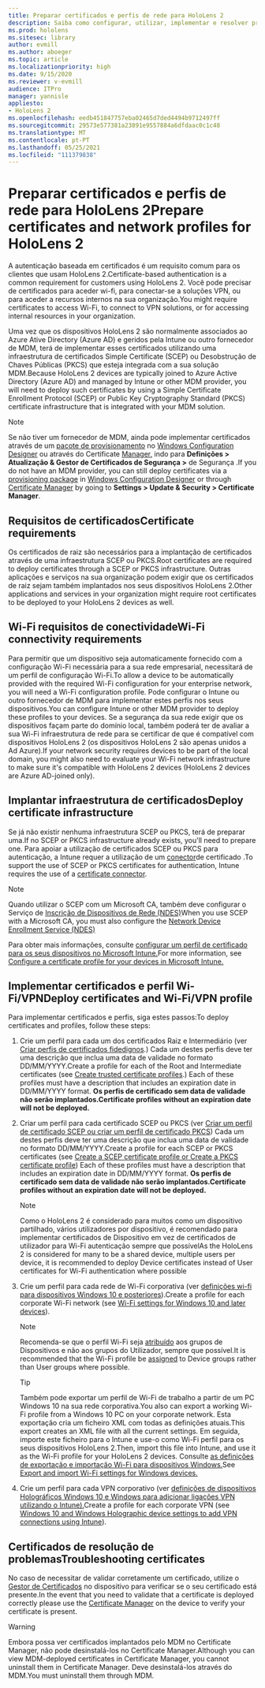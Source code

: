 ```yaml
---
title: Preparar certificados e perfis de rede para HoloLens 2
description: Saiba como configurar, utilizar, implementar e resolver problemas certificados para rede em dispositivos de realidade mista HoloLens 2.
ms.prod: hololens
ms.sitesec: library
author: evmill
ms.author: aboeger
ms.topic: article
ms.localizationpriority: high
ms.date: 9/15/2020
ms.reviewer: v-evmill
audience: ITPro
manager: yannisle
appliesto:
- HoloLens 2
ms.openlocfilehash: eedb451847757eba02465d7ded4494b9712497ff
ms.sourcegitcommit: 29573e577381a23891e9557884a6dfdaac0c1c48
ms.translationtype: MT
ms.contentlocale: pt-PT
ms.lasthandoff: 05/25/2021
ms.locfileid: "111379838"
---
```

# <a name="prepare-certificates-and-network-profiles-for-hololens-2"></a><span data-ttu-id="9d516-103">Preparar certificados e perfis de rede para HoloLens 2</span><span class="sxs-lookup"><span data-stu-id="9d516-103">Prepare certificates and network profiles for HoloLens 2</span></span>

<span data-ttu-id="9d516-104">A autenticação baseada em certificados é um requisito comum para os clientes que usam HoloLens 2.</span><span class="sxs-lookup"><span data-stu-id="9d516-104">Certificate-based authentication is a common requirement for customers using HoloLens 2.</span></span> <span data-ttu-id="9d516-105">Você pode precisar de certificados para aceder wi-fi, para conectar-se a soluções VPN, ou para aceder a recursos internos na sua organização.</span><span class="sxs-lookup"><span data-stu-id="9d516-105">You might require certificates to access Wi-Fi, to connect to VPN solutions, or for accessing internal resources in your organization.</span></span>

<span data-ttu-id="9d516-106">Uma vez que os dispositivos HoloLens 2 são normalmente associados ao Azure Ative Directory (Azure AD) e geridos pela Intune ou outro fornecedor de MDM, terá de implementar esses certificados utilizando uma infraestrutura de certificados Simple Certificate (SCEP) ou Desobstrução de Chaves Públicas (PKCS) que esteja integrada com a sua solução MDM.</span><span class="sxs-lookup"><span data-stu-id="9d516-106">Because HoloLens 2 devices are typically joined to Azure Active Directory (Azure AD) and managed by Intune or other MDM provider, you will need to deploy such certificates by using a Simple Certificate Enrollment Protocol (SCEP) or Public Key Cryptography Standard (PKCS) certificate infrastructure that is integrated with your MDM solution.</span></span> 

>[!NOTE]
> <span data-ttu-id="9d516-107">Se não tiver um fornecedor de MDM, ainda pode implementar certificados através de um [pacote de provisionamento](https://docs.microsoft.com/hololens/hololens-provisioning#steps-for-creating-provisioning-packages) no [Windows Configuration Designer](https://www.microsoft.com/p/windows-configuration-designer/9nblggh4tx22?rtc=1&activetab=pivot:regionofsystemrequirementstab) ou através do Certificate [Manager,](https://docs.microsoft.com/hololens/certificate-manager) indo para **Definições > Atualização & Gestor de Certificados de Segurança >** de Segurança .</span><span class="sxs-lookup"><span data-stu-id="9d516-107">If you do not have an MDM provider, you can still deploy certificates via a [provisioning package](https://docs.microsoft.com/hololens/hololens-provisioning#steps-for-creating-provisioning-packages) in [Windows Configuration Designer](https://www.microsoft.com/p/windows-configuration-designer/9nblggh4tx22?rtc=1&activetab=pivot:regionofsystemrequirementstab) or through [Certificate Manager](https://docs.microsoft.com/hololens/certificate-manager) by going to **Settings > Update & Security > Certificate Manager**.</span></span>

## <a name="certificate-requirements"></a><span data-ttu-id="9d516-108">Requisitos de certificados</span><span class="sxs-lookup"><span data-stu-id="9d516-108">Certificate requirements</span></span>
<span data-ttu-id="9d516-109">Os certificados de raiz são necessários para a implantação de certificados através de uma infraestrutura SCEP ou PKCS.</span><span class="sxs-lookup"><span data-stu-id="9d516-109">Root certificates are required to deploy certificates through a SCEP or PKCS infrastructure.</span></span> <span data-ttu-id="9d516-110">Outras aplicações e serviços na sua organização podem exigir que os certificados de raiz sejam também implantados nos seus dispositivos HoloLens 2.</span><span class="sxs-lookup"><span data-stu-id="9d516-110">Other applications and services in your organization might require root certificates to be deployed to your HoloLens 2 devices as well.</span></span> 

## <a name="wi-fi-connectivity-requirements"></a><span data-ttu-id="9d516-111">Wi-Fi requisitos de conectividade</span><span class="sxs-lookup"><span data-stu-id="9d516-111">Wi-Fi connectivity requirements</span></span>
<span data-ttu-id="9d516-112">Para permitir que um dispositivo seja automaticamente fornecido com a configuração Wi-Fi necessária para a sua rede empresarial, necessitará de um perfil de configuração Wi-Fi.</span><span class="sxs-lookup"><span data-stu-id="9d516-112">To allow a device to be automatically provided with the required Wi-Fi configuration for your enterprise network, you will need a Wi-Fi configuration profile.</span></span> <span data-ttu-id="9d516-113">Pode configurar o Intune ou outro fornecedor de MDM para implementar estes perfis nos seus dispositivos.</span><span class="sxs-lookup"><span data-stu-id="9d516-113">You can configure Intune or other MDM provider to deploy these profiles to your devices.</span></span> <span data-ttu-id="9d516-114">Se a segurança da sua rede exigir que os dispositivos façam parte do domínio local, também poderá ter de avaliar a sua Wi-Fi infraestrutura de rede para se certificar de que é compatível com dispositivos HoloLens 2 (os dispositivos HoloLens 2 são apenas unidos a Ad Azure).</span><span class="sxs-lookup"><span data-stu-id="9d516-114">If your network security requires devices to be part of the local domain, you might also need to evaluate your Wi-Fi network infrastructure to make sure it's compatible with HoloLens 2 devices (HoloLens 2 devices are Azure AD-joined only).</span></span>

## <a name="deploy-certificate-infrastructure"></a><span data-ttu-id="9d516-115">Implantar infraestrutura de certificados</span><span class="sxs-lookup"><span data-stu-id="9d516-115">Deploy certificate infrastructure</span></span>
<span data-ttu-id="9d516-116">Se já não existir nenhuma infraestrutura SCEP ou PKCS, terá de preparar uma.</span><span class="sxs-lookup"><span data-stu-id="9d516-116">If no SCEP or PKCS infrastructure already exists, you'll need to prepare one.</span></span> <span data-ttu-id="9d516-117">Para apoiar a utilização de certificados SCEP ou PKCS para autenticação, a Intune requer a utilização de um [conector](https://docs.microsoft.com/mem/intune/protect/certificate-connectors)de certificado .</span><span class="sxs-lookup"><span data-stu-id="9d516-117">To support the use of SCEP or PKCS certificates for authentication, Intune requires the use of a [certificate connector](https://docs.microsoft.com/mem/intune/protect/certificate-connectors).</span></span>

> [!NOTE]
> <span data-ttu-id="9d516-118">Quando utilizar o SCEP com um Microsoft CA, também deve configurar o Serviço de [Inscrição de Dispositivos de Rede (NDES)](https://docs.microsoft.com/mem/intune/protect/certificates-scep-configure#set-up-ndes)</span><span class="sxs-lookup"><span data-stu-id="9d516-118">When you use SCEP with a Microsoft CA, you must also configure the [Network Device Enrollment Service (NDES)](https://docs.microsoft.com/mem/intune/protect/certificates-scep-configure#set-up-ndes)</span></span>

<span data-ttu-id="9d516-119">Para obter mais informações, consulte [configurar um perfil de certificado para os seus dispositivos no Microsoft Intune.](https://docs.microsoft.com/intune/certificates-configure)</span><span class="sxs-lookup"><span data-stu-id="9d516-119">For more information, see [Configure a certificate profile for your devices in Microsoft Intune.](https://docs.microsoft.com/intune/certificates-configure)</span></span>

## <a name="deploy-certificates-and-wi-fivpn-profile"></a><span data-ttu-id="9d516-120">Implementar certificados e perfil Wi-Fi/VPN</span><span class="sxs-lookup"><span data-stu-id="9d516-120">Deploy certificates and Wi-Fi/VPN profile</span></span>
<span data-ttu-id="9d516-121">Para implementar certificados e perfis, siga estes passos:</span><span class="sxs-lookup"><span data-stu-id="9d516-121">To deploy certificates and profiles, follow these steps:</span></span>
1.  <span data-ttu-id="9d516-122">Crie um perfil para cada um dos certificados Raiz e Intermediário (ver [Criar perfis de certificados fidedignos](https://docs.microsoft.com/intune/protect/certificates-configure#create-trusted-certificate-profiles).) Cada um destes perfis deve ter uma descrição que inclua uma data de validade no formato DD/MM/YYYY.</span><span class="sxs-lookup"><span data-stu-id="9d516-122">Create a profile for each of the Root and Intermediate certificates (see [Create trusted certificate profiles](https://docs.microsoft.com/intune/protect/certificates-configure#create-trusted-certificate-profiles).) Each of these profiles must have a description that includes an expiration date in DD/MM/YYYY format.</span></span> <span data-ttu-id="9d516-123">**Os perfis de certificado sem data de validade não serão implantados.**</span><span class="sxs-lookup"><span data-stu-id="9d516-123">**Certificate profiles without an expiration date will not be deployed.**</span></span>
1.  <span data-ttu-id="9d516-124">Criar um perfil para cada certificado SCEP ou PKCS (ver [Criar um perfil de certificado SCEP ou criar um perfil de certificado PKCS](https://docs.microsoft.com/intune/protect/certficates-pfx-configure#create-a-pkcs-certificate-profile)) Cada um destes perfis deve ter uma descrição que inclua uma data de validade no formato DD/MM/YYYY.</span><span class="sxs-lookup"><span data-stu-id="9d516-124">Create a profile for each SCEP or PKCS certificates (see [Create a SCEP certificate profile or Create a PKCS certificate profile](https://docs.microsoft.com/intune/protect/certficates-pfx-configure#create-a-pkcs-certificate-profile)) Each of these profiles must have a description that includes an expiration date in DD/MM/YYYY format.</span></span> <span data-ttu-id="9d516-125">**Os perfis de certificado sem data de validade não serão implantados.**</span><span class="sxs-lookup"><span data-stu-id="9d516-125">**Certificate profiles without an expiration date will not be deployed.**</span></span>

    > [!NOTE]
    > <span data-ttu-id="9d516-126">Como o HoloLens 2 é considerado para muitos como um dispositivo partilhado, vários utilizadores por dispositivo, é recomendado para implementar certificados de Dispositivo em vez de certificados de utilizador para Wi-Fi autenticação sempre que possível</span><span class="sxs-lookup"><span data-stu-id="9d516-126">As the HoloLens 2 is considered for many to be a shared device, multiple users per device, it is recommended to deploy Device certificates instead of User certificates for Wi-Fi authentication where possible</span></span>

3.  <span data-ttu-id="9d516-127">Crie um perfil para cada rede de Wi-Fi corporativa (ver [definições wi-fi para dispositivos Windows 10 e posteriores](https://docs.microsoft.com/intune/wi-fi-settings-windows)).</span><span class="sxs-lookup"><span data-stu-id="9d516-127">Create a profile for each corporate Wi-Fi network (see [Wi-Fi settings for Windows 10 and later devices](https://docs.microsoft.com/intune/wi-fi-settings-windows)).</span></span> 
    > [!NOTE]
    > <span data-ttu-id="9d516-128">Recomenda-se que o perfil Wi-Fi seja [atribuído](https://docs.microsoft.com/mem/intune/configuration/device-profile-assign) aos grupos de Dispositivos e não aos grupos do Utilizador, sempre que possível.</span><span class="sxs-lookup"><span data-stu-id="9d516-128">It is recommended that the Wi-Fi profile be [assigned](https://docs.microsoft.com/mem/intune/configuration/device-profile-assign) to Device groups rather than User groups where possible.</span></span> 

    > [!TIP]
    > <span data-ttu-id="9d516-129">Também pode exportar um perfil de Wi-Fi de trabalho a partir de um PC Windows 10 na sua rede corporativa.</span><span class="sxs-lookup"><span data-stu-id="9d516-129">You also can export a working Wi-Fi profile from a Windows 10 PC on your corporate network.</span></span> <span data-ttu-id="9d516-130">Esta exportação cria um ficheiro XML com todas as definições atuais.</span><span class="sxs-lookup"><span data-stu-id="9d516-130">This export creates an XML file with all the current settings.</span></span> <span data-ttu-id="9d516-131">Em seguida, importe este ficheiro para o Intune e use-o como Wi-Fi perfil para os seus dispositivos HoloLens 2.</span><span class="sxs-lookup"><span data-stu-id="9d516-131">Then, import this file into Intune, and use it as the Wi-Fi profile for your HoloLens 2 devices.</span></span> <span data-ttu-id="9d516-132">Consulte [as definições de exportação e importação Wi-Fi para dispositivos Windows.](https://docs.microsoft.com/mem/intune/configuration/wi-fi-settings-import-windows-8-1)</span><span class="sxs-lookup"><span data-stu-id="9d516-132">See [Export and import Wi-Fi settings for Windows devices.](https://docs.microsoft.com/mem/intune/configuration/wi-fi-settings-import-windows-8-1)</span></span>

4.  <span data-ttu-id="9d516-133">Crie um perfil para cada VPN corporativo (ver [definições de dispositivos Holográficos Windows 10 e Windows para adicionar ligações VPN utilizando o Intune).](https://docs.microsoft.com/intune/vpn-settings-windows-10)</span><span class="sxs-lookup"><span data-stu-id="9d516-133">Create a profile for each corporate VPN (see [Windows 10 and Windows Holographic device settings to add VPN connections using Intune](https://docs.microsoft.com/intune/vpn-settings-windows-10)).</span></span>

## <a name="troubleshooting-certificates"></a><span data-ttu-id="9d516-134">Certificados de resolução de problemas</span><span class="sxs-lookup"><span data-stu-id="9d516-134">Troubleshooting certificates</span></span>

<span data-ttu-id="9d516-135">No caso de necessitar de validar corretamente um certificado, utilize o [Gestor de Certificados](certificate-manager.md) no dispositivo para verificar se o seu certificado está presente.</span><span class="sxs-lookup"><span data-stu-id="9d516-135">In the event that you need to validate that a certificate is deployed correctly please use the [Certificate Manager](certificate-manager.md) on the device to verify your certificate is present.</span></span>  

>[!WARNING]
> <span data-ttu-id="9d516-136">Embora possa ver certificados implantados pelo MDM no Certificate Manager, não pode desinstalá-los no Certificate Manager.</span><span class="sxs-lookup"><span data-stu-id="9d516-136">Although you can view MDM-deployed certificates in Certificate Manager, you cannot uninstall them in Certificate Manager.</span></span> <span data-ttu-id="9d516-137">Deve desinstalá-los através do MDM.</span><span class="sxs-lookup"><span data-stu-id="9d516-137">You must uninstall them through MDM.</span></span>


